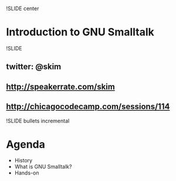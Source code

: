 !SLIDE center

# Introduction to GNU Smalltalk

!SLIDE

## twitter: @skim
## http://speakerrate.com/skim
## http://chicagocodecamp.com/sessions/114

!SLIDE bullets incremental

# Agenda

* History
* What is GNU Smalltalk?
* Hands-on
